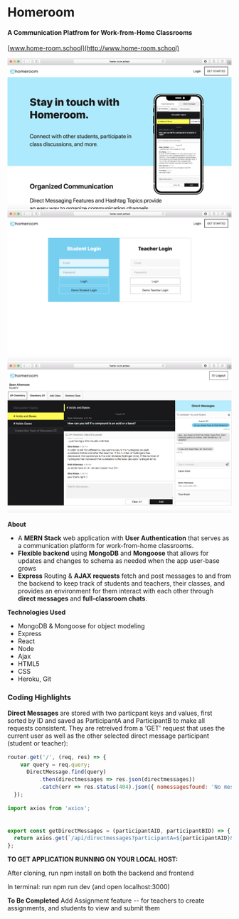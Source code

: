 # Homeroom
#### A Communication Platfrom for Work-from-Home Classrooms

[www.home-room.school](http://www.home-room.school)

![picture](./frontend/src/assets/images/homeroom1.png)
![picture](./frontend/src/assets/images/homeroom2.png)
![picture](./frontend/src/assets/images/homeroom3.png)

**About**

- A **MERN Stack** web application with **User Authentication** that serves as a communication platform for work-from-home classrooms.
- **Flexible backend** using **MongoDB** and **Mongoose** that allows for updates and changes to schema as needed when the app user-base grows
- **Express** Routing & **AJAX requests** fetch and post messages to and from the backend to keep track of students and teachers, their classes, and provides an environment for them interact with each other through **direct messages** and **full-classroom chats**.


**Technologies Used**
- MongoDB & Mongoose for object modeling 
- Express
- React
- Node
- Ajax
- HTML5
- CSS
- Heroku, Git

### Coding Highlights

**Direct Messages** are stored with two particpant keys and values, first sorted by ID and saved as ParticipantA and ParticipantB to make all requests consistent.  They are retreived from a 'GET' request that uses the current user as well as the other selected direct message participant (student or teacher):

```javascript
router.get('/', (req, res) => {
    var query = req.query;
      DirectMessage.find(query)
          .then(directmessages => res.json(directmessages))
          .catch(err => res.status(404).json({ nomessagesfound: 'No messages found' }));
  });
```

```javascript
import axios from 'axios';


export const getDirectMessages = (participantAID, participantBID) => {
  return axios.get(`/api/directmessages?participantA=${participantAID}&participantB=${participantBID}`)
};


```

**TO GET APPLICATION RUNNING ON YOUR LOCAL HOST:**

After cloning, 
run npm install on both the backend and frontend 

In terminal:
run npm run dev (and open localhost:3000)

**To Be Completed**
Add Assignment feature -- for teachers to create assignments, and students to view and submit them
